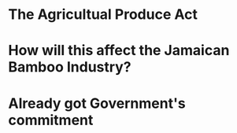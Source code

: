 # The Agricultual Produce Act


# How will this affect the Jamaican Bamboo Industry?


# Already got Government's commitment


